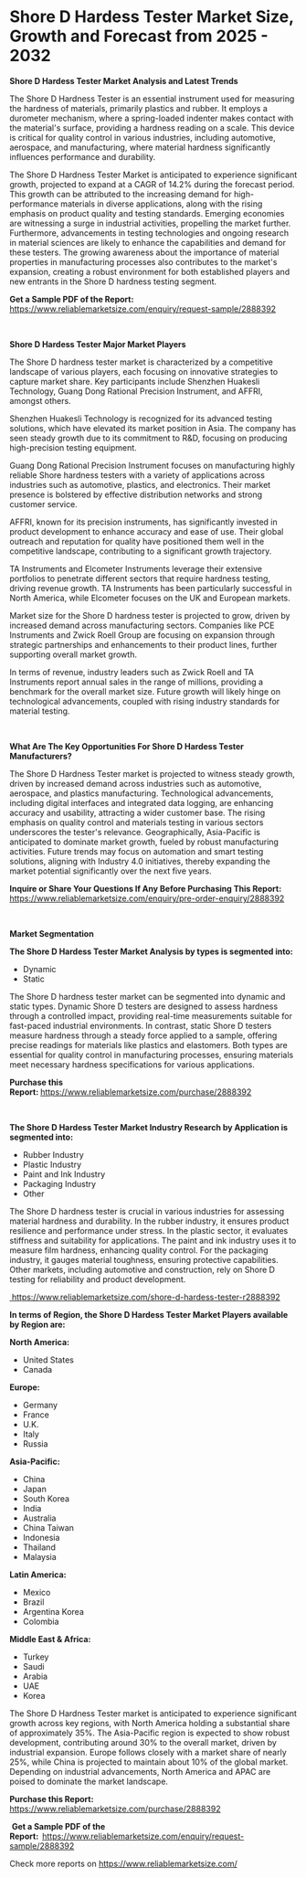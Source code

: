 <p><h1>Shore D Hardess Tester Market Size, Growth and Forecast from 2025 - 2032</h1></p><p><strong>Shore D Hardess Tester Market Analysis and Latest Trends</strong></p>
<p><p>The Shore D Hardness Tester is an essential instrument used for measuring the hardness of materials, primarily plastics and rubber. It employs a durometer mechanism, where a spring-loaded indenter makes contact with the material's surface, providing a hardness reading on a scale. This device is critical for quality control in various industries, including automotive, aerospace, and manufacturing, where material hardness significantly influences performance and durability.</p><p>The Shore D Hardness Tester Market is anticipated to experience significant growth, projected to expand at a CAGR of 14.2% during the forecast period. This growth can be attributed to the increasing demand for high-performance materials in diverse applications, along with the rising emphasis on product quality and testing standards. Emerging economies are witnessing a surge in industrial activities, propelling the market further. Furthermore, advancements in testing technologies and ongoing research in material sciences are likely to enhance the capabilities and demand for these testers. The growing awareness about the importance of material properties in manufacturing processes also contributes to the market's expansion, creating a robust environment for both established players and new entrants in the Shore D hardness testing segment.</p></p>
<p><strong>Get a Sample PDF of the Report:&nbsp;</strong> <a href="https://www.reliablemarketsize.com/enquiry/request-sample/2888392?utm_campaign=2952&utm_medium=2&utm_source=Github&utm_content=ia&utm_term=14032025&utm_id=shore-d-hardess-tester">https://www.reliablemarketsize.com/enquiry/request-sample/2888392</a></p>
<p>&nbsp;</p>
<p><strong>Shore D Hardess Tester Major Market Players</strong></p>
<p><p>The Shore D hardness tester market is characterized by a competitive landscape of various players, each focusing on innovative strategies to capture market share. Key participants include Shenzhen Huakesli Technology, Guang Dong Rational Precision Instrument, and AFFRI, amongst others. </p><p>Shenzhen Huakesli Technology is recognized for its advanced testing solutions, which have elevated its market position in Asia. The company has seen steady growth due to its commitment to R&D, focusing on producing high-precision testing equipment.</p><p>Guang Dong Rational Precision Instrument focuses on manufacturing highly reliable Shore hardness testers with a variety of applications across industries such as automotive, plastics, and electronics. Their market presence is bolstered by effective distribution networks and strong customer service.</p><p>AFFRI, known for its precision instruments, has significantly invested in product development to enhance accuracy and ease of use. Their global outreach and reputation for quality have positioned them well in the competitive landscape, contributing to a significant growth trajectory.</p><p>TA Instruments and Elcometer Instruments leverage their extensive portfolios to penetrate different sectors that require hardness testing, driving revenue growth. TA Instruments has been particularly successful in North America, while Elcometer focuses on the UK and European markets.</p><p>Market size for the Shore D hardness tester is projected to grow, driven by increased demand across manufacturing sectors. Companies like PCE Instruments and Zwick Roell Group are focusing on expansion through strategic partnerships and enhancements to their product lines, further supporting overall market growth.</p><p>In terms of revenue, industry leaders such as Zwick Roell and TA Instruments report annual sales in the range of millions, providing a benchmark for the overall market size. Future growth will likely hinge on technological advancements, coupled with rising industry standards for material testing.</p></p>
<p>&nbsp;</p>
<p><strong>What Are The Key Opportunities For Shore D Hardess Tester Manufacturers?</strong></p>
<p><p>The Shore D Hardness Tester market is projected to witness steady growth, driven by increased demand across industries such as automotive, aerospace, and plastics manufacturing. Technological advancements, including digital interfaces and integrated data logging, are enhancing accuracy and usability, attracting a wider customer base. The rising emphasis on quality control and materials testing in various sectors underscores the tester's relevance. Geographically, Asia-Pacific is anticipated to dominate market growth, fueled by robust manufacturing activities. Future trends may focus on automation and smart testing solutions, aligning with Industry 4.0 initiatives, thereby expanding the market potential significantly over the next five years.</p></p>
<p><strong>Inquire or Share Your Questions If Any Before Purchasing This Report:</strong> <a href="https://www.reliablemarketsize.com/enquiry/pre-order-enquiry/2888392?utm_campaign=2952&utm_medium=2&utm_source=Github&utm_content=ia&utm_term=14032025&utm_id=shore-d-hardess-tester">https://www.reliablemarketsize.com/enquiry/pre-order-enquiry/2888392</a></p>
<p>&nbsp;</p>
<p><strong>Market Segmentation</strong></p>
<p><strong>The Shore D Hardess Tester Market Analysis by types is segmented into:</strong></p>
<p><ul><li>Dynamic</li><li>Static</li></ul></p>
<p><p>The Shore D hardness tester market can be segmented into dynamic and static types. Dynamic Shore D testers are designed to assess hardness through a controlled impact, providing real-time measurements suitable for fast-paced industrial environments. In contrast, static Shore D testers measure hardness through a steady force applied to a sample, offering precise readings for materials like plastics and elastomers. Both types are essential for quality control in manufacturing processes, ensuring materials meet necessary hardness specifications for various applications.</p></p>
<p><strong>Purchase this Report:&nbsp;</strong><a href="https://www.reliablemarketsize.com/purchase/2888392?utm_campaign=2952&utm_medium=2&utm_source=Github&utm_content=ia&utm_term=14032025&utm_id=shore-d-hardess-tester">https://www.reliablemarketsize.com/purchase/2888392</a></p>
<p>&nbsp;</p>
<p><strong>The Shore D Hardess Tester Market Industry Research by Application is segmented into:</strong></p>
<p><ul><li>Rubber Industry</li><li>Plastic Industry</li><li>Paint and Ink Industry</li><li>Packaging Industry</li><li>Other</li></ul></p>
<p><p>The Shore D hardness tester is crucial in various industries for assessing material hardness and durability. In the rubber industry, it ensures product resilience and performance under stress. In the plastic sector, it evaluates stiffness and suitability for applications. The paint and ink industry uses it to measure film hardness, enhancing quality control. For the packaging industry, it gauges material toughness, ensuring protective capabilities. Other markets, including automotive and construction, rely on Shore D testing for reliability and product development.</p></p>
<p><a href="https://www.reliablemarketsize.com/shore-d-hardess-tester-r2888392?utm_campaign=2952&utm_medium=2&utm_source=Github&utm_content=ia&utm_term=14032025&utm_id=shore-d-hardess-tester">&nbsp;https://www.reliablemarketsize.com/shore-d-hardess-tester-r2888392</a></p>
<p><strong>In terms of Region, the Shore D Hardess Tester Market Players available by Region are:</strong></p>
<p>
    <p> <strong> North America: </strong>
        <ul>
            <li>United States</li>
            <li>Canada</li>
        </ul>
        </p> 
    <p> <strong> Europe: </strong>
        <ul>
            <li>Germany</li>
            <li>France</li>
            <li>U.K.</li>
            <li>Italy</li>
            <li>Russia</li>
        </ul>
        </p> 
    <p> <strong> Asia-Pacific: </strong>
        <ul>
            <li>China</li>
            <li>Japan</li>
            <li>South Korea</li>
            <li>India</li>
            <li>Australia</li>
            <li>China Taiwan</li>
            <li>Indonesia</li>
            <li>Thailand</li>
            <li>Malaysia</li>
        </ul>
        </p> 
    <p> <strong> Latin America: </strong>
        <ul>
            <li>Mexico</li>
            <li>Brazil</li>
            <li>Argentina Korea</li>
            <li>Colombia</li>
        </ul>
        </p> 
    <p> <strong> Middle East & Africa: </strong>
        <ul>
            <li>Turkey</li>
            <li>Saudi</li>
            <li>Arabia</li>
            <li>UAE</li>
            <li>Korea</li>
        </ul>
    </p>
    </p>
<p><p>The Shore D Hardness Tester market is anticipated to experience significant growth across key regions, with North America holding a substantial share of approximately 35%. The Asia-Pacific region is expected to show robust development, contributing around 30% to the overall market, driven by industrial expansion. Europe follows closely with a market share of nearly 25%, while China is projected to maintain about 10% of the global market. Depending on industrial advancements, North America and APAC are poised to dominate the market landscape.</p></p>
<p><strong>Purchase this Report: </strong><a href="https://www.reliablemarketsize.com/purchase/2888392?utm_campaign=2952&utm_medium=2&utm_source=Github&utm_content=ia&utm_term=14032025&utm_id=shore-d-hardess-tester">https://www.reliablemarketsize.com/purchase/2888392</a></p>
<p>&nbsp;<strong>Get a Sample PDF of the Report:&nbsp;&nbsp;</strong><a href="https://www.reliablemarketsize.com/enquiry/request-sample/2888392?utm_campaign=2952&utm_medium=2&utm_source=Github&utm_content=ia&utm_term=14032025&utm_id=shore-d-hardess-tester">https://www.reliablemarketsize.com/enquiry/request-sample/2888392</a></p>
<p><strong></strong></p>
<p>Check more reports on <a href="https://www.reliablemarketsize.com/?utm_campaign=2952&utm_medium=2&utm_source=Github&utm_content=ia&utm_term=14032025&utm_id=shore-d-hardess-tester">https://www.reliablemarketsize.com/</a></p>